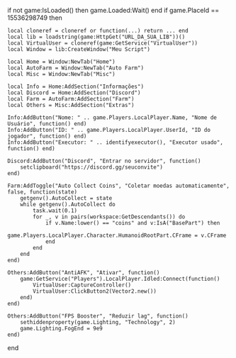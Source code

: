 if not game:IsLoaded() then game.Loaded:Wait() end
if game.PlaceId == 15536298749 then

    local cloneref = cloneref or function(...) return ... end
    local lib = loadstring(game:HttpGet("URL_DA_SUA_LIB"))()
    local VirtualUser = cloneref(game:GetService("VirtualUser"))
    local Window = lib:CreateWindow("Meu Script")
    
    local Home = Window:NewTab("Home")
    local AutoFarm = Window:NewTab("Auto Farm")
    local Misc = Window:NewTab("Misc")
    
    local Info = Home:AddSection("Informações")
    local Discord = Home:AddSection("Discord")
    local Farm = AutoFarm:AddSection("Farm")
    local Others = Misc:AddSection("Extras")
    
    Info:AddButton("Nome: " .. game.Players.LocalPlayer.Name, "Nome de Usuário", function() end)
    Info:AddButton("ID: " .. game.Players.LocalPlayer.UserId, "ID do jogador", function() end)
    Info:AddButton("Executor: " .. identifyexecutor(), "Executor usado", function() end)
    
    Discord:AddButton("Discord", "Entrar no servidor", function()
        setclipboard("https://discord.gg/seuconvite")
    end)
    
    Farm:AddToggle("Auto Collect Coins", "Coletar moedas automaticamente", false, function(state)
        getgenv().AutoCollect = state
        while getgenv().AutoCollect do
            task.wait(0.1)
            for _, v in pairs(workspace:GetDescendants()) do
                if v.Name:lower() == "coins" and v:IsA("BasePart") then
                    game.Players.LocalPlayer.Character.HumanoidRootPart.CFrame = v.CFrame
                end
            end
        end
    end)
    
    Others:AddButton("AntiAFK", "Ativar", function()
        game:GetService("Players").LocalPlayer.Idled:Connect(function()
            VirtualUser:CaptureController()
            VirtualUser:ClickButton2(Vector2.new())
        end)
    end)
    
    Others:AddButton("FPS Booster", "Reduzir lag", function()
        sethiddenproperty(game.Lighting, "Technology", 2)
        game.Lighting.FogEnd = 9e9
    end)
end
